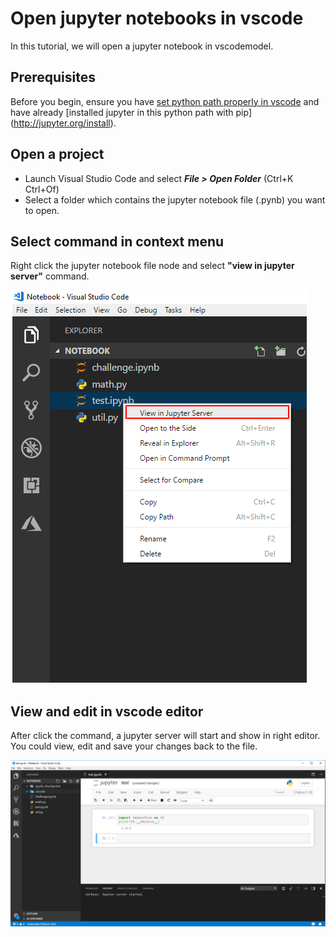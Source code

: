 # Open jupyter notebooks in vscode
In this tutorial, we will open a jupyter notebook in vscodemodel.

## Prerequisites
Before you begin, ensure you have [set python path properly in vscode](https://code.visualstudio.com/docs/python/environments) and have already [installed jupyter in this python path with pip] (http://jupyter.org/install).

## Open a project

- Launch Visual Studio Code and select ***File > Open Folder*** (Ctrl+K Ctrl+Of)
- Select a folder which contains the jupyter notebook file (.pynb) you want to open.

## Select command in context menu

Right click the jupyter notebook file node and select **"view in jupyter server"** command.

![jupyter in comtext menu](./media/jupyter/jupyter_contextmenu.png)

## View and edit in vscode editor

After click the command, a jupyter server will start and show in right editor. You could view, edit and save your changes back to the file. 

![jupyter view in editor](./media/jupyter/jupyter_webview.png)